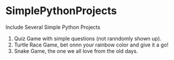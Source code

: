 # SimplePythonProjects
Include Several Simple Python Projects 

1. Quiz Game with simple questions (not ranndomly shown up).
2. Turtle Race Game, bet onnn your rainbow color and give it a go!
3. Snake Game, the one we all love from the old days.
